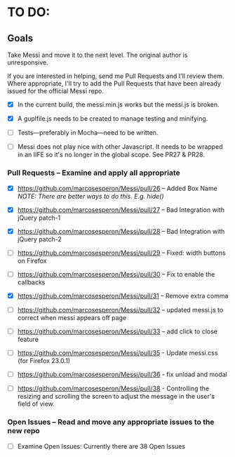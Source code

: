 TO DO:
======

Goals
-----

Take Messi and move it to the next level.  The original author is unresponsive.

If you are interested in helping, send me Pull Requests and I'll
review them.  Where appropriate, I'll try to add the Pull Requests
that have been already issued for the official Messi repo.

* [x] In the current build, the messi.min.js works but the messi.js is broken.
* [x] A guplfile.js needs to be created to manage testing and minifying.
* [ ] Tests—preferably in Mocha—need to be written.
* [ ] Messi does not play nice with other Javascript.  It needs to be wrapped in an IIFE so it's no longer in the
  global scope. See PR27 & PR28. 


### Pull Requests – Examine and apply all appropriate 
* [x] https://github.com/marcosesperon/Messi/pull/26 – Added Box Name _NOTE: There are better ways to do this. E.g. hide()_
* [x] https://github.com/marcosesperon/Messi/pull/27 – Bad Integration with jQuery patch-1
* [x] https://github.com/marcosesperon/Messi/pull/28 – Bad Integration with jQuery patch-2
* [ ] https://github.com/marcosesperon/Messi/pull/29 – Fixed: width buttons on Firefox
* [ ] https://github.com/marcosesperon/Messi/pull/30 – Fix to enable the callbacks
* [x] https://github.com/marcosesperon/Messi/pull/31 – Remove extra comma
* [ ] https://github.com/marcosesperon/Messi/pull/32 – updated messi.js to correct when messi appears off page
* [ ] https://github.com/marcosesperon/Messi/pull/33 – add click to close feature

* [ ] https://github.com/marcosesperon/Messi/pull/35 - Update messi.css (for Firefox 23.0.1)
* [ ] https://github.com/marcosesperon/Messi/pull/36 - fix unload and modal
* [ ] https://github.com/marcosesperon/Messi/pull/38 - Controlling the resizing and scrolling the screen to adjust the message in the user's field of view.


### Open Issues – Read and move any appropriate issues to the new repo
* [ ] Examine Open Issues: Currently there are 38 Open Issues
